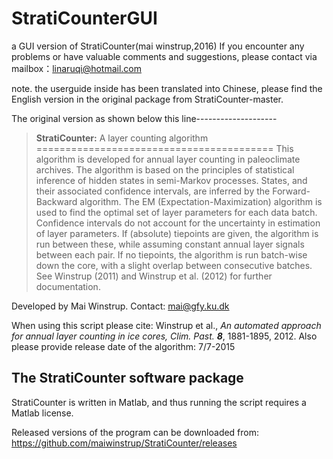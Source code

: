 # StratiCounterGUI
a GUI version of StratiCounter(mai winstrup,2016)
If you encounter any problems or have valuable comments and suggestions, please contact via mailbox：linaruqi@hotmail.com

note. the userguide inside has been translated into  Chinese, please find the English version in the original package from StratiCounter-master.

The original version as shown below this line--------------------
> **StratiCounter:** A layer counting algorithm
=========================================
> This algorithm is developed for annual layer counting in paleoclimate archives. The algorithm is based on the principles of statistical inference of hidden states in semi-Markov processes. States, and their associated confidence intervals, are inferred by the Forward-Backward algorithm. The EM (Expectation-Maximization) algorithm is used to find the optimal set of layer parameters for each data batch. Confidence intervals do not account for the uncertainty in estimation of layer parameters. If (absolute) tiepoints are given, the algorithm is run between these, while assuming constant annual layer signals between each pair. If no tiepoints, the algorithm is run batch-wise down the core, with a slight overlap between consecutive batches. See Winstrup (2011) and Winstrup et al. (2012) for further documentation. 

Developed by Mai Winstrup. 
Contact: mai@gfy.ku.dk

When using this script please cite:
Winstrup et al., *An automated approach for annual layer counting in ice cores, Clim. Past.* ***8***, 1881-1895,  2012. 
Also please provide release date of the algorithm: 7/7-2015

The StratiCounter software package
------------------------------
StratiCounter is written in Matlab, and thus running the script requires a Matlab license. 

Released versions of the program can be downloaded from: 
https://github.com/maiwinstrup/StratiCounter/releases

